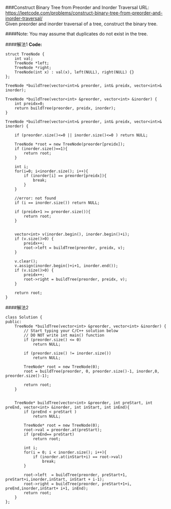 ###Construct Binary Tree from Preorder and Inorder Traversal
URL: https://leetcode.com/problems/construct-binary-tree-from-preorder-and-inorder-traversal/</br>
Given preorder and inorder traversal of a tree, construct the binary tree.

####Note:
You may assume that duplicates do not exist in the tree.

####解法1
__Code:__

	struct TreeNode {
	    int val;
	    TreeNode *left;
	    TreeNode *right;
	    TreeNode(int x) : val(x), left(NULL), right(NULL) {}
	};

	TreeNode *buildTree(vector<int>& preorder, int& preidx, vector<int>& inorder);

	TreeNode *buildTree(vector<int> &preorder, vector<int> &inorder) {
	    int preidx=0;
	    return buildTree(preorder, preidx, inorder);
	}

	TreeNode *buildTree(vector<int>& preorder, int& preidx, vector<int>& inorder) {

	    if (preorder.size()<=0 || inorder.size()<=0 ) return NULL;

	    TreeNode *root = new TreeNode(preorder[preidx]);
	    if (inorder.size()==1){
	        return root;
	    }

	    int i;
	    for(i=0; i<inorder.size(); i++){
	        if (inorder[i] == preorder[preidx]){
	            break;
	        }
	    }

	    //error: not found
	    if (i == inorder.size()) return NULL;

	    if (preidx+1 >= preorder.size()){
	        return root;
	    }

	    
	    vector<int> v(inorder.begin(), inorder.begin()+i);
	    if (v.size()>0) {
	        preidx++;
	        root->left = buildTree(preorder, preidx, v);
	    }

	    v.clear();
	    v.assign(inorder.begin()+i+1, inorder.end());
	    if (v.size()>0) {
	        preidx++;
	        root->right = buildTree(preorder, preidx, v);
	    }

	    return root;
	}

####解法2

	class Solution {
	public:
	    TreeNode *buildTree(vector<int> &preorder, vector<int> &inorder) {
	        // Start typing your C/C++ solution below
	        // DO NOT write int main() function
	        if (preorder.size() <= 0)
	            return NULL;
	            
	        if (preorder.size() != inorder.size())
	            return NULL;
	            
	        TreeNode* root = new TreeNode(0);
	        root = buildTree(preorder, 0, preorder.size()-1, inorder,0, preorder.size()-1);
	        
	        return root;
	    }
	    
	    
	    TreeNode* buildTree(vector<int> &preorder, int preStart, int preEnd, vector<int> &inorder, int inStart, int inEnd){
	        if (preEnd < preStart )
	            return NULL;
	            
	        TreeNode* root = new TreeNode(0);
	        root->val = preorder.at(preStart);
	        if (preEnd== preStart)    
	    		return root;
	            
	        int i;
	        for(i = 0; i < inorder.size(); i++){
	            if (inorder.at(inStart+i) == root->val)
	                break;
	        }
	        
	        root->left  = buildTree(preorder, preStart+1, preStart+i,inorder,inStart, inStart + i-1);
	        root->right = buildTree(preorder, preStart+1+i, preEnd,inorder,inStart+ i+1, inEnd);
	        return root;
	    }
	};